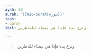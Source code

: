```yaml
---
ayah: 33
surah: '[[026-Surah|سورة]]'
tags:
- quran
text: ونزع يده فإذا هي بيضاء للناظرين

---
```

> ونزع يده فإذا هي بيضاء للناظرين
